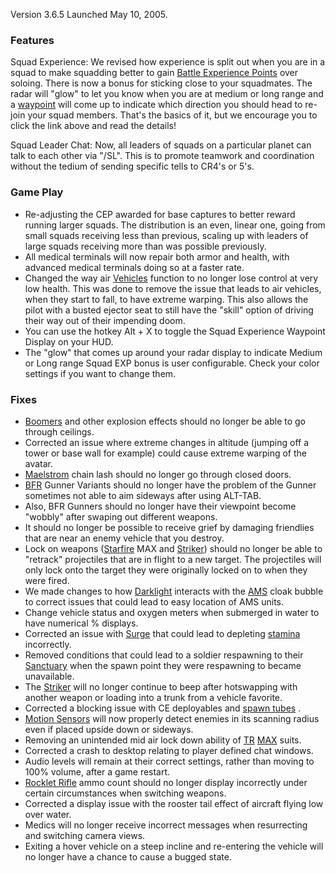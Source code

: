 Version 3.6.5 Launched May 10, 2005.

### Features

Squad Experience: We revised how experience is split out when you are in a squad
to make squadding better to gain
[Battle Experience Points](../terminology/Battle_Experience_Points.md) over
soloing. There is now a bonus for sticking close to your squadmates. The radar
will "glow" to let you know when you are at medium or long range and a
[waypoint](../terminology/Waypoint.md) will come up to indicate which direction
you should head to re-join your squad members. That's the basics of it, but we
encourage you to click the link above and read the details!

Squad Leader Chat: Now, all leaders of squads on a particular planet can talk to
each other via "/SL". This is to promote teamwork and coordination without the
tedium of sending specific tells to CR4's or 5's.

### Game Play

- Re-adjusting the CEP awarded for base captures to better reward running larger
  squads. The distribution is an even, linear one, going from small squads
  receiving less than previous, scaling up with leaders of large squads
  receiving more than was possible previously.
- All medical terminals will now repair both armor and health, with advanced
  medical terminals doing so at a faster rate.
- Changed the way air [Vehicles](../vehicles/index.md) function to no longer
  lose control at very low health. This was done to remove the issue that leads
  to air vehicles, when they start to fall, to have extreme warping. This also
  allows the pilot with a busted ejector seat to still have the "skill" option
  of driving their way out of their impending doom.
- You can use the hotkey Alt + X to toggle the Squad Experience Waypoint Display
  on your HUD.
- The "glow" that comes up around your radar display to indicate Medium or Long
  range Squad EXP bonus is user configurable. Check your color settings if you
  want to change them.

### Fixes

- [Boomers](../weapons/Adaptive_Construction_Engine.md#remote-detonated-charge-boomer)
  and other explosion effects should no longer be able to go through ceilings.
- Corrected an issue where extreme changes in altitude (jumping off a tower or
  base wall for example) could cause extreme warping of the avatar.
- [Maelstrom](../weapons/Maelstrom.md) chain lash should no longer go through
  closed doors.
- [BFR](../vehicles/BattleFrame_Robotics.md) Gunner Variants should no longer
  have the problem of the Gunner sometimes not able to aim sideways after using
  ALT-TAB.
- Also, BFR Gunners should no longer have their viewpoint become "wobbly" after
  swaping out different weapons.
- It should no longer be possible to receive grief by damaging friendlies that
  are near an enemy vehicle that you destroy.
- Lock on weapons ([Starfire](../armor/Starfire.md) MAX and
  [Striker](../weapons/Striker.md)) should no longer be able to "retrack"
  projectiles that are in flight to a new target. The projectiles will only lock
  onto the target they were originally locked on to when they were fired.
- We made changes to how [Darklight](../implants/Darklight_Vision.md) interacts with
  the [AMS](../vehicles/Advanced_Mobile_Station.md) cloak bubble to correct
  issues that could lead to easy location of AMS units.
- Change vehicle status and oxygen meters when submerged in water to have
  numerical % displays.
- Corrected an issue with [Surge](../implants/Surge.md) that could lead to
  depleting [stamina](../terminology/Stamina.md) incorrectly.
- Removed conditions that could lead to a soldier respawning to their
  [Sanctuary](../locations/Sanctuary.md) when the spawn point they were
  respawning to became unavailable.
- The [Striker](../weapons/Striker.md) will no longer continue to beep after
  hotswapping with another weapon or loading into a trunk from a vehicle
  favorite.
- Corrected a blocking issue with CE deployables and
  [spawn tubes](../items/Respawn_Tube.md) .
- [Motion Sensors](../weapons/Adaptive_Construction_Engine.md#motion-sensor-alarm)
  will now properly detect enemies in its scanning radius even if placed upside
  down or sideways.
- Removing an unintended mid air lock down ability of
  [TR](../factions/Terran_Republic.md) [MAX](../armor/Mechanized_Assault_Exo-Suit.md)
  suits.
- Corrected a crash to desktop relating to player defined chat windows.
- Audio levels will remain at their correct settings, rather than moving to 100%
  volume, after a game restart.
- [Rocklet Rifle](../weapons/Rocklet_Rifle.md) ammo count should no longer
  display incorrectly under certain circumstances when switching weapons.
- Corrected a display issue with the rooster tail effect of aircraft flying low
  over water.
- Medics will no longer receive incorrect messages when resurrecting and
  switching camera views.
- Exiting a hover vehicle on a steep incline and re-entering the vehicle will no
  longer have a chance to cause a bugged state.

